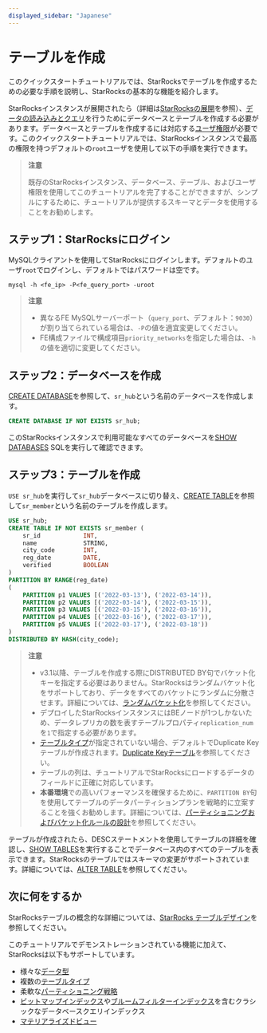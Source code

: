 ```yaml
---
displayed_sidebar: "Japanese"
---
```


# テーブルを作成

このクイックスタートチュートリアルでは、StarRocksでテーブルを作成するための必要な手順を説明し、StarRocksの基本的な機能を紹介します。

StarRocksインスタンスが展開されたら（詳細は[StarRocksの展開](../quick_start/deploy_with_docker.md)を参照）、[データの読み込みとクエリ](../quick_start/Import_and_query.md)を行うためにデータベースとテーブルを作成する必要があります。データベースとテーブルを作成するには対応する[ユーザ権限](../administration/User_privilege.md)が必要です。このクイックスタートチュートリアルでは、StarRocksインスタンスで最高の権限を持つデフォルトの`root`ユーザを使用して以下の手順を実行できます。

> **注意**
>
> 既存のStarRocksインスタンス、データベース、テーブル、およびユーザ権限を使用してこのチュートリアルを完了することができますが、シンプルにするために、チュートリアルが提供するスキーマとデータを使用することをお勧めします。

## ステップ1：StarRocksにログイン

MySQLクライアントを使用してStarRocksにログインします。デフォルトのユーザ`root`でログインし、デフォルトではパスワードは空です。

```Plain
mysql -h <fe_ip> -P<fe_query_port> -uroot
```

> **注意**
>
> - 異なるFE MySQLサーバーポート（`query_port`、デフォルト：`9030`）が割り当てられている場合は、`-P`の値を適宜変更してください。
> - FE構成ファイルで構成項目`priority_networks`を指定した場合は、`-h`の値を適切に変更してください。

## ステップ2：データベースを作成

[CREATE DATABASE](../sql-reference/sql-statements/data-definition/CREATE_DATABASE.md)を参照して、`sr_hub`という名前のデータベースを作成します。

```SQL
CREATE DATABASE IF NOT EXISTS sr_hub;
```

このStarRocksインスタンスで利用可能なすべてのデータベースを[SHOW DATABASES](../sql-reference/sql-statements/data-manipulation/SHOW_DATABASES.md) SQLを実行して確認できます。

## ステップ3：テーブルを作成

`USE sr_hub`を実行して`sr_hub`データベースに切り替え、[CREATE TABLE](../sql-reference/sql-statements/data-definition/CREATE_TABLE.md)を参照して`sr_member`という名前のテーブルを作成します。

```SQL
USE sr_hub;
CREATE TABLE IF NOT EXISTS sr_member (
    sr_id            INT,
    name             STRING,
    city_code        INT,
    reg_date         DATE,
    verified         BOOLEAN
)
PARTITION BY RANGE(reg_date)
(
    PARTITION p1 VALUES [('2022-03-13'), ('2022-03-14')),
    PARTITION p2 VALUES [('2022-03-14'), ('2022-03-15')),
    PARTITION p3 VALUES [('2022-03-15'), ('2022-03-16')),
    PARTITION p4 VALUES [('2022-03-16'), ('2022-03-17')),
    PARTITION p5 VALUES [('2022-03-17'), ('2022-03-18'))
)
DISTRIBUTED BY HASH(city_code);
```

> **注意**
>
> - v3.1以降、テーブルを作成する際にDISTRIBUTED BY句でバケット化キーを指定する必要はありません。StarRocksはランダムバケット化をサポートしており、データをすべてのバケットにランダムに分散させます。詳細については、[ランダムバケット化](../table_design/Data_distribution.md#random-bucketing-since-v31)を参照してください。
> - デプロイしたStarRocksインスタンスにはBEノードが1つしかないため、データレプリカの数を表すテーブルプロパティ`replication_num`を`1`で指定する必要があります。
> - [テーブルタイプ](../table_design/table_types/table_types.md)が指定されていない場合、デフォルトでDuplicate Keyテーブルが作成されます。[Duplicate Keyテーブル](../table_design/table_types/duplicate_key_table.md)を参照してください。
> - テーブルの列は、チュートリアルでStarRocksにロードするデータのフィールドに正確に対応しています。
> - **本番環境**での高いパフォーマンスを確保するために、`PARTITION BY`句を使用してテーブルのデータパーティションプランを戦略的に立案することを強くお勧めします。詳細については、[パーティショニングおよびバケット化ルールの設計](../table_design/Data_distribution.md#design-partitioning-and-bucketing-rules)を参照してください。

テーブルが作成されたら、DESCステートメントを使用してテーブルの詳細を確認し、[SHOW TABLES](../sql-reference/sql-statements/data-manipulation/SHOW_TABLES.md)を実行することでデータベース内のすべてのテーブルを表示できます。StarRocksのテーブルではスキーマの変更がサポートされています。詳細については、[ALTER TABLE](../sql-reference/sql-statements/data-definition/ALTER_TABLE.md)を参照してください。

## 次に何をするか

StarRocksテーブルの概念的な詳細については、[StarRocks テーブルデザイン](../table_design/StarRocks_table_design.md)を参照してください。

このチュートリアルでデモンストレーションされている機能に加えて、StarRocksは以下もサポートしています。

- 様々な[データ型](../sql-reference/sql-statements/data-types/BIGINT.md)
- 複数の[テーブルタイプ](../table_design/table_types/table_types.md)
- 柔軟な[パーティショニング戦略](../table_design/Data_distribution.md#dynamic-partition-management)
- [ビットマップインデックス](../using_starrocks/Bitmap_index.md)や[ブルームフィルターインデックス](../using_starrocks/Bloomfilter_index.md)を含むクラシックなデータベースクエリインデックス
- [マテリアライズドビュー](../using_starrocks/Materialized_view.md)
